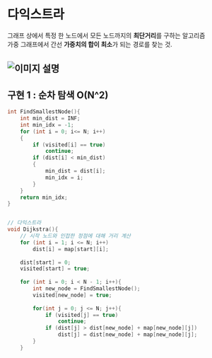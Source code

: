 # 다익스트라
그래프 상에서 특정 한 노드에서 모든 노드까지의 **최단거리**를 구하는 알고리즘  
가중 그래프에서 간선 **가중치의 합이 최소**가 되는 경로를 찾는 것.  

![이미지 설명](http://poisonpotato.site/public/dijkstra01.png)
---
## 구현 1 : 순차 탐색 O(N^2)

```cpp
int FindSmallestNode(){
	int min_dist = INF;
    int min_idx = -1;
    for (int i = 0; i<= N; i++)
    {
    	if (visited[i] == true)
        	continue;
        if (dist[i] < min_dist)
        {
        	min_dist = dist[i];
            min_idx = i;
        }
    }
    return min_idx;    
}


// 다익스트라
void Dijkstra(){
    // 시작 노드와 인접한 정점에 대해 거리 계산
    for (int i = 1; i <= N; i++)
        dist[i] = map[start][i];  
    
    dist[start] = 0;
    visited[start] = true;
    
    for (int i = 0; i < N - 1; i++){
        int new_node = FindSmallestNode();
        visited[new_node] = true;
        
        for(int j = 0; j <= N; j++){
            if (visited[j] == true)
                continue;
            if (dist[j] > dist[new_node] + map[new_node][j])
                dist[j] = dist[new_node] + map[new_node][j];
        }
    }
``` 